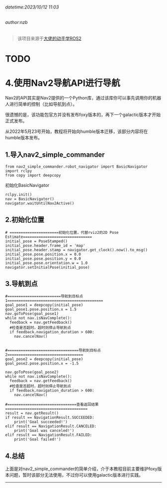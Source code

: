 ###### datetime:2023/10/12 11:03

###### author:nzb

> 该项目来源于[大佬的动手学ROS2](https://fishros.com/d2lros2)

# TODO

# 4.使用Nav2导航API进行导航

Nav2的API其实是Nav2提供的一个Python库，通过该库你可以事先调用你的机器人进行简单的控制（比如导航到点）。

很遗憾的是，该功能包官方并没有发布foxy版本的，再下一个galactic版本才开始正式发布。

从2022年5月23号开始，教程将开始向humble版本迁移，该部分内容将在humble版本发布。

## 1.导入nav2_simple_commander

```
from nav2_simple_commander.robot_navigator import BasicNavigator
import rclpy
from copy import deepcopy
```

初始化BasicNavigator

```
rclpy.init()
nav = BasicNavigator()
navigator.waitUntilNav2Active()
```

## 2.初始化位置

```
# ======================初始化位置，代替rviz2的2D Pose Estimate===============================
initial_pose = PoseStamped()
initial_pose.header.frame_id = 'map'
initial_pose.header.stamp = navigator.get_clock().now().to_msg()
initial_pose.pose.position.x = 0.0
initial_pose.pose.position.y = 0.0
initial_pose.pose.orientation.w = 1.0
navigator.setInitialPose(initial_pose)
```

## 3.导航到点

```
#========================导航到目标点1===========================================
goal_pose1 = deepcopy(initial_pose)
goal_pose1.pose.position.x = 1.5
nav.goToPose(goal_pose1)
while not nav.isNavComplete():
  feedback = nav.getFeedback()
  #检查是否超时，超时则停止导航到点   
  if feedback.navigation_duration > 600:
    nav.cancelNav()


#================================导航到目标点2==================================
goal_pose2 = deepcopy(initial_pose)
goal_pose2.pose.position.x = -1.5

nav.goToPose(goal_pose2)
while not nav.isNavComplete():
  feedback = nav.getFeedback()
  #检查是否超时，超时则停止导航到点   
  if feedback.navigation_duration > 600:
    nav.cancelNav()

#===============================查看返回结果=====================================
result = nav.getResult()
if result == NavigationResult.SUCCEEDED:
    print('Goal succeeded!')
elif result == NavigationResult.CANCELED:
    print('Goal was canceled!')
elif result == NavigationResult.FAILED:
    print('Goal failed!')
```

## 4.总结

上面是对nav2_simple_commander的简单介绍，介于本教程目前主要维护foxy版本问题，暂时该部分无法使用，不过你可以使用galactic版本进行实践。

--------------
